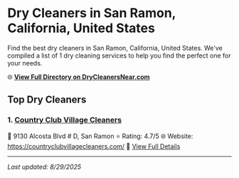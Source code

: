 # Dry Cleaners in San Ramon, California, United States

Find the best dry cleaners in San Ramon, California, United States. We've compiled a list of 1 dry cleaning services to help you find the perfect one for your needs.

🌐 **[View Full Directory on DryCleanersNear.com](https://drycleanersnear.com/city/US/California/San%20Ramon)**

## Top Dry Cleaners

### 1. [Country Club Village Cleaners](https://drycleanersnear.com/dryCleaner/689d43a9756b71cad101f2bb/country-club-village-cleaners)
📍 9130 Alcosta Blvd # D, San Ramon
⭐ Rating: 4.7/5
🌐 Website: https://countryclubvillagecleaners.com/
🔗 [View Full Details](https://drycleanersnear.com/dryCleaner/689d43a9756b71cad101f2bb/country-club-village-cleaners)


---

*Last updated: 8/29/2025*
